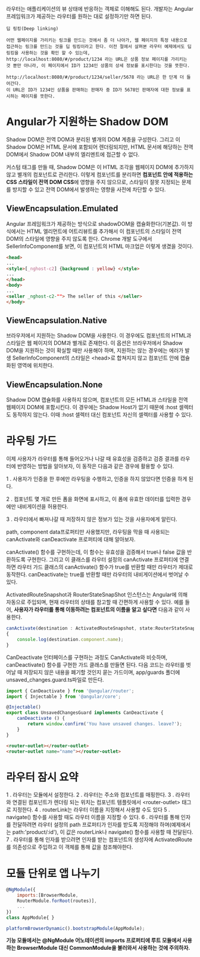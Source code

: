 라우터는 애플리케이션의 뷰 상태에 반응하는 객체로 이해해도 된다. 개발자는 Angular 프레임워크가 제공하는 라우터를 원하는 대로 설정하기만 하면 된다.

```
딥 링킹(Deep linking)

어떤 웹페이지를 가리키는 링크를 만드는 것에서 좀 더 나아가, 웹 페이지의 특정 내용으로 접근하는 링크를 만드는 것을 딥 링킹이라고 한다. 이전 절에서 살펴본 라우터 예제에서도 딥 링킹을 사용하는 것을 확인 할 수 있는데,
http://localhost:8080/#/product/1234 라는 URL은 상품 정보 페이지를 가리키는 것 뿐만 아니라, 이 페이지에서 ID가 1234인 상품의 상세 정보를 표시한다는 것을 뜻한다.

http://localhost:8080/#/product/1234/seller/5678 라는 URL은 한 단계 더 들어간다.
이 URL은 ID가 1234인 상품을 판매하는 판매자 중 ID가 5678인 판매자에 대한 정보를 표시하는 페이지를 뜻한다.
```

# Angular가 지원하는 Shadow DOM
Shadow DOM은 전역 DOM과 분리된 별개의 DOM 계층을 구성한다. 그리고 이 Shadow DOM은 HTML 문서에 포함되어 렌더링되지만, HTML 문서에 해당하는 전역 DOM에서 Shadow DOM 내부의 엘리멘트에 접근할 수 없다.

커스텀 태그를 만들 때, Shadow DOM은 이 HTML 조각을 웹페이지 DOM에 추가하지 않고 별개의 컴포넌트로 관리한다. 이렇게 컴포넌트를 분리하면 **컴포넌트 안에 적용하는 CSS 스타일이 전역 DOM CSS**에 영향을 주지 않으므로, 스타일이 잘못 지정되는 문제를 방지할 수 있고 전역 DOM에서 발생하는 영향을 사전에 차단할 수 있다.

## ViewEncapsulation.Emulated 
Angular 프레임워크가 제공하는 방식으로 shadowDOM을 캡슐화한다(기본값). 이 방식에서는 HTML 엘리먼트에 어트리뷰트를 추가해서 이 컴포넌트의 스타일이 전역 DOM의 스타일에 영향을 주지 않도록 한다. Chrome 개발 도구에서 SellerInfoComponent를 보면, 이 컴포넌트의 HTML 마크업은 이렇게 생겼을 것이다.

```html
<head>
...
<style>[_nghost-c2] {background : yellow} </style>
...
</head>
<body>
...
<seller _nghost-c2-""> The seller of this </seller>
</body>
```

## ViewEncapsulation.Native
브라우저에서 지원하는 Shadow DOM을 사용한다. 이 경우에도 컴포넌트의 HTML과 스타일은 웹 페이지의 DOM과 별개로 존재한다. 이 옵션은 브라우저에서 Shadow DOM을 지원하는 것이 확실할 때만 사용해야 하며, 지원하는 않는 경우에는 에러가 발생
SellerInfoComponent의 스타일은 \<head>로 합쳐지지 않고 컴포넌트 안에 캡슐화된 영역에 위치한다.

## ViewEncapsulation.None
Shadow DOM 캡슐화를 사용하지 않으며, 컴포넌트의 모든 HTML과 스타일을 전역 웹페이지 DOM에 포함시킨다. 이 경우에는 Shadow Host가 없기 때문에 :host 셀렉터도 동작하지 않는다. 이때 :host 셀렉터 대신 컴포넌트 자신의 셀렉터를 사용할 수 있다.

# 라우팅 가드
이제 사용자가 라우터를 통해 들어오거나 나갈 때 유효성을 검증하고 검증 결과를 라우터에 반영하는 방법을 알아보자, 이 동작은 다음과 같은 경우에 활용할 수 있다.

1 . 사용자가 인증을 한 후에만 라우팅을 수행하고, 인증을 하지 않았다면 인증을 하게 된다.

2 . 컴포넌트 몇 개로 만든 폼을 화면에 표시하고, 이 폼에 유효한 데이터를 입력한 경우에만 내비게이션을 허용한다.

3 . 라우터에서 빠져나갈 때 저장하지 않은 정보가 있는 것을 사용자에게 알린다.

path, component data프로퍼티만 사용했지만, 라우팅을 막을 때 사용되는 canActivate와 canDeactivate 프로퍼티에 대해 알아보자. 

canActivate() 함수를 구현하는데, 이 함수는 유효성을 검증해서 true나 false 값을 반환하도록 구현한다. 그리고 이 클래스를 라우터 설정의 canActivate 프로퍼티에 연결하면 라우터 가드 클래스의 canActivate() 함수가 true를 반환할 때만 라우터가 제대로 동작한다. 
canDeactivate는 true를 반환할 때만 라우터의 내비게이션에서 벗어날 수 있다.


ActivatedRouteSnapshot과 RouterStateSnapShot 인스턴스는 Angular에 의해 자동으로 주입되며, 현재 라우터의 상태를 참고할 때 간편하게 사용할 수 있다. 예를 들어, **사용자가 라우터를 통해 이동하려는 컴포넌트의 이름을 알고 싶다면** 다음과 같이 사용한다.
```js
canActivate(destination : ActivatedRouteSnapshot, state:RouterStateSnapshot)
{
    console.log(destination.component.name);
}
```

CanDeactivate 인터페이스를 구현하는 과정도 CanActivate와 비슷하며, canDeactivate() 함수를 구현한 가드 클래스를 만들면 된다. 다음 코드는 라우터를 벗어날 때 저장되지 않은 내용을 폐기할 것인지 묻는 가드이며, app/guards 폴더에 unsaved_changes.guard.ts파일로 만든다.

```js
import { CanDeactivate } from '@angular/router';
import { Injectable } from '@angular/core';

@Injectable()
export class UnsavedChangesGuard implements CanDeactivate {
    canDeactivate () {
        return window.confirm('You have unsaved changes. leave?');
    }
}
```

```html
<router-outlet></router-outlet>
<router-outlet name="name"></router-outlet>
```

# 라우터 잠시 요약

1 . 라우터는 모듈에서 설정한다.
2 . 라우터는 주소와 컴포넌트를 매핑한다.
3 . 라우터와 연결된 컴포넌트가 렌더링 되는 위치는 컴포넌트 템플릿에서 \<router-outlet> 태그로 지정한다.
4 . routerLink는 라우터 이름을 지정해서 사용할 수도 있다
5 . navigate() 함수를 사용할 때도 라우터 이름을 지정할 수 있다.
6 . 라우터를 통해 인자를 전달하려면 라우터 설정의 path 프로퍼티가 인자를 받도록 지정해야 하며(예제에서는 path:'product/:id'), 이 값은 routerLink나 navigate() 함수를 사용할 때 전달된다.
7 . 라우터를 통해 인자를 받으려면 인자를 받는 컴포넌트의 생성자에 ActivatedRoute를 의존성으로 주입하고 이 객체를 통해 값을 참조해야한다.

# 모듈 단위로 앱 나누기
```js
@NgModule({
    imports:[BrowserModule,
    RouterModule.forRoot(routes)],
    ...
})
class AppModule{ }

platformBrowserDynamic().bootstrapModule(AppModule);
```

**기능 모듈에서는 @NgModule 어노테이션의 imports 프로퍼티에 루트 모듈에서 사용하는 BrowserModule 대신 CommonModule을 불러와서 사용하는 것에 주의하자.**

